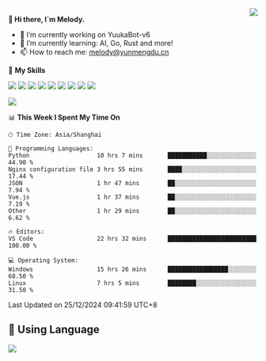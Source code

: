 <a href="#">
  <img align="right" src="https://github-readme-stats.vercel.app/api?username=melodyyuuka&count_private=true&show_icons=true" />
</a>

**👋 Hi there, I`m Melody.**

- 🔭 I’m currently working on YuukaBot-v6
- 🌱 I’m currently learning: AI, Go, Rust and more!
- 📫 How to reach me: melody@yunmengdu.cn

🌟 **My Skills** 

![](https://img.shields.io/badge/-Python-3e74a2?style=flat-square&logo=Python&logoColor=fff)
![](https://img.shields.io/badge/-Java-007396?style=flat-square&logo=OpenJDK&logoColor=fff)
![](https://img.shields.io/badge/-Node.js-339933?style=flat-square&logo=Node.js&logoColor=fff)
![](https://img.shields.io/badge/-Git-f05032?style=flat-square&logo=git&logoColor=fff)
![](https://img.shields.io/badge/-PostgreSQL-4169e1?style=flat-square&logo=PostgreSQL&logoColor=fff)
![](https://img.shields.io/badge/-Rust-000000?style=flat-square&logo=rust&logoColor=fff)
![](https://img.shields.io/badge/-VSCode-007acc?style=flat-square&logo=Visual-Studio-Code&logoColor=fff)
![](https://img.shields.io/badge/-FastAPI-009688?style=flat-square&logo=FastAPI&logoColor=fff)
![](https://img.shields.io/badge/-Linux-000000?style=flat-square&logo=Linux&logoColor=fff)


![](https://wakatime.com/badge/user/fa6dc0e2-47c5-4d2d-ae45-69fec6f2122c.svg)

<!--START_SECTION:waka-->
📊 **This Week I Spent My Time On** 

```text
🕑︎ Time Zone: Asia/Shanghai

💬 Programming Languages: 
Python                   10 hrs 7 mins       ███████████░░░░░░░░░░░░░░   44.90 % 
Nginx configuration file 3 hrs 55 mins       ████░░░░░░░░░░░░░░░░░░░░░   17.44 % 
JSON                     1 hr 47 mins        ██░░░░░░░░░░░░░░░░░░░░░░░    7.94 % 
Vue.js                   1 hr 37 mins        ██░░░░░░░░░░░░░░░░░░░░░░░    7.19 % 
Other                    1 hr 29 mins        ██░░░░░░░░░░░░░░░░░░░░░░░    6.62 % 

🔥 Editors: 
VS Code                  22 hrs 32 mins      █████████████████████████   100.00 % 

💻 Operating System: 
Windows                  15 hrs 26 mins      █████████████████░░░░░░░░   68.50 % 
Linux                    7 hrs 5 mins        ████████░░░░░░░░░░░░░░░░░   31.50 % 
```


 Last Updated on 25/12/2024 09:41:59 UTC+8
<!--END_SECTION:waka-->

## 🥰 **Using Language**

![](https://github-readme-stats.vercel.app/api/wakatime?username=MelodyYuyuko&layout=compact&hide_border=true)
